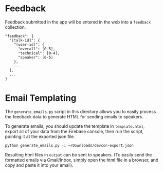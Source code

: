 # Feedback

Feedback submitted in the app will be entered in the web into a `feedback` collection.

```
"feedback": {
  "[talk-id]": {
    "[user-id]": {
      "overall": [0-5],
      "technical": [0-4],
      "speaker": [0-5]
    },
    ...
  },
  ...
}
```

# Email Templating

The `generate_emails.py` script in this directory allows you to easily process the feedback data to generate HTML for sending emails to speakers.

To generate emails, you should update the template in `template.html`, export all of your data from the Firebase console, then run the script, pointing it at the exported json file.

```sh
python generate_emails.py -i ~/Downloads/devcon-export.json
```

Resulting html files in `output` can be sent to speakers. (To easily send the formatted emails via Gmail/Inbox, simply open the html file in a browser, and copy and paste it into your email).